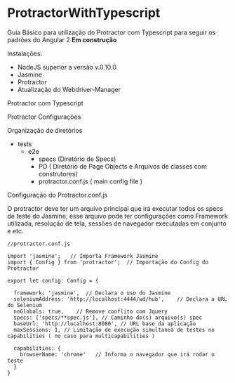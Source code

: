 # ProtractorWithTypescript
Guia Básico para utilização do Protractor com Typescript para seguir os padrões do Angular 2
**Em construção**


Instalações:

- NodeJS superior a versão v.0.10.0
- Jasmine
- Protractor 
- Atualização do Webdriver-Manager



Protractor com Typescript

Protractor Configurações

Organização de diretórios

- tests
	- e2e
		- specs (Diretório de Specs)
		- PO ( Diretório de Page Objects e Arquivos de classes com construtores)
		- protractor.conf.js ( main config file )


Configuração do Protractor.conf.js

O protractor deve ter um arquivo principal que irá executar todos os specs de teste do Jasmine, esse arquivo pode ter configurações como Framework utilizada, resolução de tela, sessões de navegador executadas em conjunto e etc.


```
//protractor.conf.js

import 'jasmine';   // Importa Framework Jasmine
import { Config } from 'protractor';  // Importação do Config do Protractor

export let config: Config = {

  framework: 'jasmine',  // Declara o uso do Jasmine
  seleniumAddress: 'http://localhost:4444/wd/hub',    // Declara a URL do Selenium
  noGlobals: true,    // Remove conflito com Jquery
  specs: ['specs/**spec.js'], // Caminho do(s) arquivo(s) spec
  baseUrl: 'http://localhost:8080', // URL base da aplicação
  maxSessions: 1, // Limitação de execução simultanea de testes no capabilities ( no caso para multicapabilities )

  capabilities: {
    browserName: 'chrome'   // Informa o navegador que irá rodar o teste
  }
}

```




